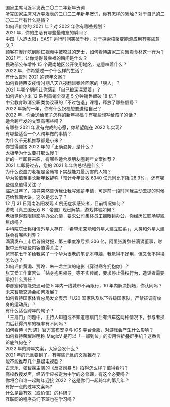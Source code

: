 国家主席习近平发表二〇二二年新年贺词  
听完国家主席习近平发表的二〇二二年新年贺词，你有怎样的感触？对于自己的二〇二二年有什么期待？  
如何评价你的 2021 年？对 2022 年你有哪些规划？  
2021 年，你的生活有哪些最难忘的瞬间？  
中国「人造太阳」EAST 运行时间突破千秒，对于探索核聚变能源应用有哪些意义？  
顾客在餐厅吃到网红视频中被咬过的芝士，如何看待店家二次售卖食材这一行为？  
2021 年，让你觉得最幸福的瞬间是什么？  
民政部公布增补 15 个藏南地区公开使用地名，这意味着什么？  
2022 年，你希望过一个什么样的生活？  
有什么告别 2021 的跨年文案？  
如何看待西安疫情时期八天八夜翻越秦岭回家的「狠人」？  
2021 年哪个瞬间让你感到「自己被深深爱着」？  
如何评价小米 12 系列首销全渠道 5 分钟销售额破 18 亿？  
中公教育取消公职类协议班的「不过包退」课程，释放了哪些信号？  
2022 年新的一年，你有什么祝福想要送给自己？  
2022 年，你会送给孩子怎样的新年祝福？有哪些想写给孩子的话？  
适合跨年发的文案有哪些吗？  
有哪些 2021 年没有完成的心愿，你希望能在 2022 年实现?  
有哪些适合一个人跨年做的事情？  
为什么千元机推荐都是小米？  
你觉得迎接 2022 年的「正确姿势」是什么？  
太极拳为什么要打那么慢？  
新的一年即将来临，有哪些适合发朋友圈跨年文案推荐？  
2021 年即将过去，您的 2021 年年终总结是什么？  
为什么说血刀老祖是金庸笔下实战能力最厉害的人物？  
华为轮值董事长新年致辞称「预计今年营收 6340 亿元同比下降 28.9%」，还有哪些信息值得关注 ？  
临近过年了，领导突然告诉我让我写涨薪申请，可是前一段时间我主动去提的时候还给我画大饼。这次是怎么了？  
12 月 31 日河南洛阳发现 4 例无症状感染者，目前情况如何？  
游戏《真三国无双 8：帝国》现已解禁，游戏体验如何？  
老板觉得戴眼镜影响办公心情，要求公司集体员工摘眼镜办公，你经历过职场容貌焦虑吗？  
中科院院士称相信外星人存在，「希望未来能和外星人建立联系」，人类和外星人建联会有哪些利弊？  
滴滴发布上市后首份财报，第三季度净亏损 306 亿，阿里张勇辞任滴滴董事，财报中还有哪些内容值得关注？  
爸爸花七千多给我买了一个华为很老的笔记本电脑，我觉得不好用，但又舍不得换怎么办？  
如何评价黄渤、贾玲、朱一龙主演的电影《穿过寒冬拥抱你》？  
张天爱工作室否认「贴身抱男领导」等不实传闻，要求停止侵权行为，造谣者需要承担什么责任？  
李彦宏称智能交通可使 5 年内一线城市不再限行，10 年内解决拥堵，你认同吗？未来智能交通会如何发展？  
如何看待国家体育总局发文表示「U20 国家队及以下各级国家队，严禁征调有纹身的运动员」？  
有什么适合跨年的句子？  
「三扇门」问题中，主持人知道或不知道哪扇门后有汽车这两种情况下，参与者换门后获得汽车的概率有不同吗？  
如何看待《光·遇》官方宣布安卓与 iOS 平台合服，对游戏会产生什么影响？  
如何看待荣耀赵明称 MagicV 是可以「一部到位」的实用性折叠屏手机？这番言论底气何在？  
2022 年的跨年文案，大家会发什么？  
2021 年的元旦要到了，有哪些元旦的文案推荐？  
能不能推荐几个悬疑电视剧？  
古天乐、张智霖主演的《反贪风暴 5》拍得怎么样？值得看吗？  
高校教授发声，经济学应被定为中学的必修课，有这个必要吗？  
你将会和谁一起跨年迎接 2022 ？这是你们一起跨年的第几年？  
有好一点的过年文案吗?  
什么是最有效（或价值）的科研？  
互联网的程序员们下班也在学习吗？  
